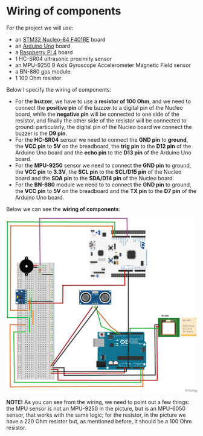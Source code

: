 # Wiring of components
For the project we will use:
- an [STM32 Nucleo-64 F401RE](https://www.st.com/en/evaluation-tools/nucleo-f401re.html) board
- an [Arduino Uno](https://store.arduino.cc/arduino-uno-rev3) board
- a [Raspberry Pi 4](https://www.raspberrypi.org/products/raspberry-pi-4-model-b/) board
- 1 HC-SR04 ultrasonic proximity sensor
- an MPU-9250 9 Axis Gyroscope Accelerometer Magnetic Field sensor
- a BN-880 gps module
- 1 100 Ohm resistor

Below I specify the wiring of components:
- For the **buzzer**, we have to use a **resistor of 100 Ohm**, and we need to connect the **positive pin** of the buzzer to a digital pin of the Nucleo board, while the **negative pin** will be connected to one side of the resistor, and finally the other side of the resistor will be connected to ground: particularly, the digital pin of the Nucleo board we connect the buzzer is the **D9 pin**.
- For the **HC-SR04** sensor we need to connect the **GND pin** to **ground**, the **VCC pin** to **5V** on the breadboard, the **trig pin** to the **D12 pin** of the Arduino Uno board and the **echo pin** to the **D13 pin** of the Arduino Uno board.
- For the **MPU-9250** sensor we need to connect the **GND pin** to ground, the **VCC pin** to **3.3V**, the **SCL pin** to the **SCL/D15 pin** of the Nucleo board and the **SDA pin** to the **SDA/D14 pin** of the Nucleo board.
- For the **BN-880** module we need to to connect the **GND pin** to ground, the **VCC pin** to **5V** on the breadboard and the **TX pin** to the **D7 pin** of the Arduino Uno board.

Below we can see the **wiring of components**:

![img](https://github.com/IlKaiser/IoT_Group-Project/blob/main/circuit/circuit_bb.png)

**NOTE!** As you can see from the wiring, we need to point out a few things: the MPU sensor is not an MPU-9250 in the picture, but is an MPU-6050 sensor, that works with the same logic; for the resistor, in the picture we have a 220 Ohm resistor but, as mentioned before, it should be a 100 Ohm resistor.
